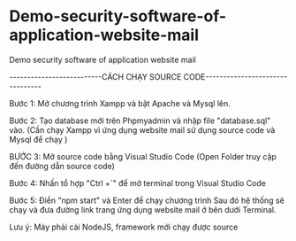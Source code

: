 # Demo-security-software-of-application-website-mail
Demo security software of application website mail


--------------------------CÁCH CHẠY SOURCE CODE--------------------------------

Bước 1: Mở chương trình Xampp và bật Apache và Mysql lên.

Bước 2: Tạo database mới trên Phpmyadmin và nhập file "database.sql" vào.
(Cần chạy Xampp vì ứng dụng website mail sử dụng source code và Mysql để chạy ) 

BƯỚC 3: Mở source code bằng Visual Studio Code (Open Folder truy cập đến đường dẫn source code) 

Bước 4: Nhấn tổ hợp "Ctrl +`" để mở terminal trong Visual Studio Code

Bước 5: Điền "npm start" và Enter để chạy chương trình
Sau đó hệ thống sẽ chạy và đưa đường link trang ứng dụng website mail ở bên dưới Terminal.

Lưu ý: Máy phải cài NodeJS, framework mới chạy được source


